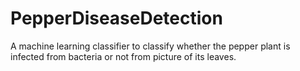 # PepperDiseaseDetection
A machine learning classifier to classify whether the pepper plant is infected from bacteria or not from picture of its leaves.
